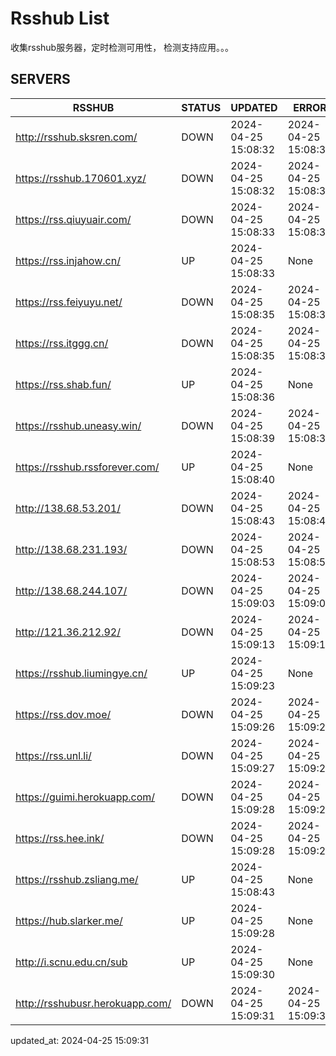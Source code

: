 # Rsshub List

收集rsshub服务器，定时检测可用性， 检测支持应用。。。


## SERVERS

|  RSSHUB   | STATUS  | UPDATED  | ERROR  | TWITTER |  
|  ----  | ----  | ----  | ----  | ---- |  
| http://rsshub.sksren.com/ | DOWN | 2024-04-25 15:08:32 | 2024-04-25 15:08:32 |  
| https://rsshub.170601.xyz/ | DOWN | 2024-04-25 15:08:32 | 2024-04-25 15:08:32 |  
| https://rss.qiuyuair.com/ | DOWN | 2024-04-25 15:08:33 | 2024-04-25 15:08:33 |  
| https://rss.injahow.cn/ | UP | 2024-04-25 15:08:33 | None ||  
| https://rss.feiyuyu.net/ | DOWN | 2024-04-25 15:08:35 | 2024-04-25 15:08:35 |  
| https://rss.itggg.cn/ | DOWN | 2024-04-25 15:08:35 | 2024-04-25 15:08:35 |  
| https://rss.shab.fun/ | UP | 2024-04-25 15:08:36 | None ||  
| https://rsshub.uneasy.win/ | DOWN | 2024-04-25 15:08:39 | 2024-04-25 15:08:39 |  
| https://rsshub.rssforever.com/ | UP | 2024-04-25 15:08:40 | None ||  
| http://138.68.53.201/ | DOWN | 2024-04-25 15:08:43 | 2024-04-25 15:08:43 |  
| http://138.68.231.193/ | DOWN | 2024-04-25 15:08:53 | 2024-04-25 15:08:53 |  
| http://138.68.244.107/ | DOWN | 2024-04-25 15:09:03 | 2024-04-25 15:09:03 |  
| http://121.36.212.92/ | DOWN | 2024-04-25 15:09:13 | 2024-04-25 15:09:13 |  
| https://rsshub.liumingye.cn/ | UP | 2024-04-25 15:09:23 | None ||  
| https://rss.dov.moe/ | DOWN | 2024-04-25 15:09:26 | 2024-04-25 15:09:26 |  
| https://rss.unl.li/ | DOWN | 2024-04-25 15:09:27 | 2024-04-25 15:09:27 |  
| https://guimi.herokuapp.com/ | DOWN | 2024-04-25 15:09:28 | 2024-04-25 15:09:28 |  
| https://rss.hee.ink/ | DOWN | 2024-04-25 15:09:28 | 2024-04-25 15:09:28 |  
| https://rsshub.zsliang.me/ | UP | 2024-04-25 15:08:43 | None |OK|  
| https://hub.slarker.me/ | UP | 2024-04-25 15:09:28 | None ||  
| http://i.scnu.edu.cn/sub | UP | 2024-04-25 15:09:30 | None ||  
| http://rsshubusr.herokuapp.com/ | DOWN | 2024-04-25 15:09:31 | 2024-04-25 15:09:31 |  
  

updated_at: 2024-04-25 15:09:31  
